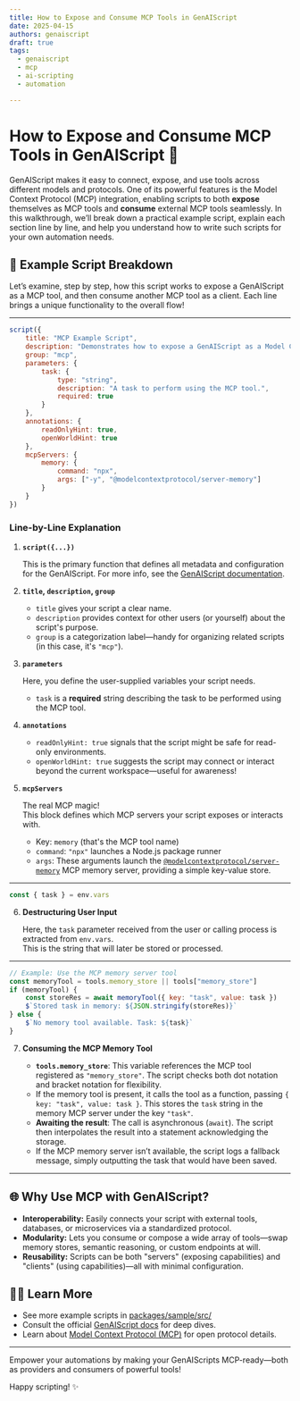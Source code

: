 ```yaml
---
title: How to Expose and Consume MCP Tools in GenAIScript
date: 2025-04-15
authors: genaiscript
draft: true
tags:
  - genaiscript
  - mcp
  - ai-scripting
  - automation

---
```


# How to Expose and Consume MCP Tools in GenAIScript 🚀

GenAIScript makes it easy to connect, expose, and use tools across different models and protocols. One of its powerful features is the Model Context Protocol (MCP) integration, enabling scripts to both **expose** themselves as MCP tools and **consume** external MCP tools seamlessly. In this walkthrough, we’ll break down a practical example script, explain each section line by line, and help you understand how to write such scripts for your own automation needs.

## 📜 Example Script Breakdown

Let’s examine, step by step, how this script works to expose a GenAIScript as a MCP tool, and then consume another MCP tool as a client. Each line brings a unique functionality to the overall flow!

---

```javascript
script({
    title: "MCP Example Script",
    description: "Demonstrates how to expose a GenAIScript as a Model Context Protocol (MCP) tool and consume MCP tools as a client.",
    group: "mcp",
    parameters: {
        task: {
            type: "string",
            description: "A task to perform using the MCP tool.",
            required: true
        }
    },
    annotations: {
        readOnlyHint: true,
        openWorldHint: true
    },
    mcpServers: {
        memory: {
            command: "npx",
            args: ["-y", "@modelcontextprotocol/server-memory"]
        }
    }
})
```

### Line-by-Line Explanation

1. **`script({...})`**

   This is the primary function that defines all metadata and configuration for the GenAIScript. For more info, see the [GenAIScript documentation](https://microsoft.github.io/genaiscript/docs/reference/script/).

2. **`title`, `description`, `group`**

   - `title` gives your script a clear name.
   - `description` provides context for other users (or yourself) about the script's purpose.
   - `group` is a categorization label—handy for organizing related scripts (in this case, it's `"mcp"`).

3. **`parameters`**

   Here, you define the user-supplied variables your script needs.  
   - `task` is a **required** string describing the task to be performed using the MCP tool.

4. **`annotations`**

   - `readOnlyHint: true` signals that the script might be safe for read-only environments.
   - `openWorldHint: true` suggests the script may connect or interact beyond the current workspace—useful for awareness!

5. **`mcpServers`**

   The real MCP magic!  
   This block defines which MCP servers your script exposes or interacts with.  
   - Key: `memory` (that's the MCP tool name)
   - `command`: `"npx"` launches a Node.js package runner
   - `args`: These arguments launch the [`@modelcontextprotocol/server-memory`](https://www.npmjs.com/package/@modelcontextprotocol/server-memory) MCP memory server, providing a simple key-value store.

---

```javascript
const { task } = env.vars
```

6. **Destructuring User Input**

   Here, the `task` parameter received from the user or calling process is extracted from `env.vars`.  
   This is the string that will later be stored or processed.

---

```javascript
// Example: Use the MCP memory server tool
const memoryTool = tools.memory_store || tools["memory_store"]
if (memoryTool) {
    const storeRes = await memoryTool({ key: "task", value: task })
    $`Stored task in memory: ${JSON.stringify(storeRes)}`
} else {
    $`No memory tool available. Task: ${task}`
}
```

7. **Consuming the MCP Memory Tool**

   - **`tools.memory_store`**: This variable references the MCP tool registered as `"memory_store"`. The script checks both dot notation and bracket notation for flexibility.
   - If the memory tool is present, it calls the tool as a function, passing `{ key: "task", value: task }`. This stores the `task` string in the memory MCP server under the key `"task"`.
   - **Awaiting the result**: The call is asynchronous (`await`). The script then interpolates the result into a statement acknowledging the storage.
   - If the MCP memory server isn’t available, the script logs a fallback message, simply outputting the task that would have been saved.

---

## 🌐 Why Use MCP with GenAIScript?

- **Interoperability:** Easily connects your script with external tools, databases, or microservices via a standardized protocol.
- **Modularity:** Lets you consume or compose a wide array of tools—swap memory stores, semantic reasoning, or custom endpoints at will.
- **Reusability:** Scripts can be both "servers" (exposing capabilities) and "clients" (using capabilities)—all with minimal configuration.

## 🧑‍💻 Learn More

- See more example scripts in [packages/sample/src/](https://github.com/microsoft/genaiscript/tree/main/packages/sample/src/)  
- Consult the official [GenAIScript docs](https://microsoft.github.io/genaiscript/) for deep dives.
- Learn about [Model Context Protocol (MCP)](https://modelcontext.org/) for open protocol details.

---

Empower your automations by making your GenAIScripts MCP-ready—both as providers and consumers of powerful tools!  

Happy scripting! ✨
